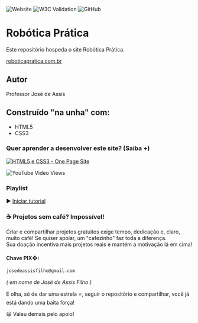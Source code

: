 ![Website](https://img.shields.io/website?url=https%3A%2F%2Froboticapratica.com.br%2F)
![W3C Validation](https://img.shields.io/w3c-validation/html?targetUrl=https%3A%2F%2Froboticapratica.com.br%2F)
![GitHub](https://img.shields.io/github/license/roboticapratica/site)
# Robótica Prática
Este repositório hospeda o site Robótica Prática.

[roboticapratica.com.br](https://roboticapratica.com.br/)
## Autor
Professor José de Assis
## Construído "na unha" com:
* HTML5
* CSS3
### Quer aprender a desenvolver este site? (Saiba +)
[![HTML5 e CSS3 - One Page Site](https://img.youtube.com/vi/bS720dGvAn8/0.jpg)](https://youtu.be/bS720dGvAn8 "Assistir no YouTube")

![YouTube Video Views](https://img.shields.io/youtube/views/bS720dGvAn8?style=social)
### Playlist
▶️ [Iniciar tutorial](https://www.youtube.com/playlist?list=PLbEOwbQR9lqySIIlPJ-Qwo4f4HSuXVeWk)
### ☕ Projetos sem café? Impossível!
Criar e compartilhar projetos gratuitos exige tempo, dedicação e, claro, muito café! Se quiser apoiar, um "cafezinho" faz toda a diferença. <br>Sua doação incentiva mais projetos reais e mantém a motivação lá em cima!
#### Chave PIX❖:
~~~txt
josedeassisfilho@gmail.com
~~~
*( em nome de José de Assis Filho )*

E olha, só de dar uma estrela ⭐, seguir o repositório e compartilhar, você já está dando uma baita força!

😃 Valeu demais pelo apoio!
